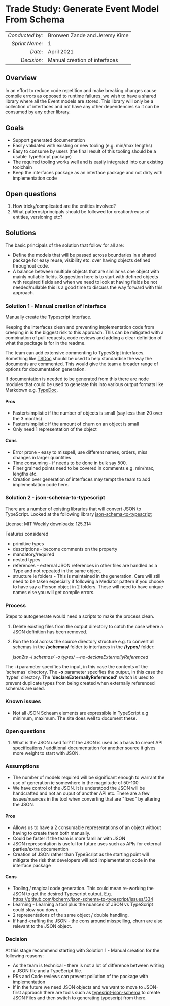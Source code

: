 # Trade Study: Generate Event Model From Schema

|                 |                               |
| --------------: | ----------------------------- |
| _Conducted by:_ | Bronwen Zande and Jeremy Kime |
|  _Sprint Name:_ | 1                             |
|         _Date:_ | April 2021                    |
|     _Decision:_ | Manual creation of interfaces |

## Overview

In an effort to reduce code repetition and make breaking changes cause compile
errors as opposed to runtime failures, we wish to have a shared library where
all the Event models are stored. This library will only be a collection of
interfaces and not have any other dependencies so it can be consumed by any
other library.

## Goals

- Support generated documentation
- Easily validated with existing or new tooling (e.g. min/max lengths)
- Easy to consume by users (the final result of this tooling should be a usable
  TypeScript package)
- The required tooling works well and is easily integrated into our existing
  toolchain
- Keep the interfaces package as an interface package and not dirty with
  implementation code

## Open questions

1. How tricky/complicated are the entities involved?
2. What patterns/principals should be followed for creation/reuse of entities,
   versioning etc?

## Solutions

The basic principals of the solution that follow for all are:

- Define the models that will be passed across boundaries in a shared package
  for easy reuse, visibility etc. over having objects defined throughout code.
- A balance between multiple objects that are similar vs one object with mainly
  nullable fields. Suggestion here is to start with defined objects with
  required fields and when we need to look at having fields be not
  needed/nullable this is a good time to discuss the way forward with this
  approach.

### Solution 1 - Manual creation of interface

Manually create the Typescript Interface.

Keeping the interfaces clean and preventing implementation code from creeping in
is the biggest risk to this approach. This can be mitigated with a combination
of pull requests, code reviews and adding a clear definition of what ths package
is for in the readme.

The team can add extensive commenting to TypesSript interfaces. Something like
[TSDoc](https://tsdoc.org/) should be used to help standardise the way the
documents are commented. This would give the team a broader range of options
for documentation generation.

If documentation is needed to be generated from this there are node modules that
could be used to generate this into various output formats like Markdown e.g.
[TypeDoc](https://github.com/TypeStrong/typedoc).

#### Pros

- Faster/simplistic if the number of objects is small (say less than 20 over the
  3 months)
- Faster/simplistic if the amount of churn on an object is small
- Only need 1 representation of the object

#### Cons

- Error prone - easy to misspell, use different names, orders, miss changes in
  larger quantities
- Time consuming - if needs to be done in bulk say 500.
- Finer grained points need to be covered in comments e.g. min/max, lengths etc.
- Creation over generation of interfaces may tempt the team to add
  implementation code here.

### Solution 2 - json-schema-to-typescript

There are a number of existing libraries that will convert JSON to TypeScript.
Looked at the following library
[json-schema-to-typescript](https://github.com/bcherny/json-schema-to-typescript#readme)

License: MIT Weekly downloads: 125,314

Features considered

- primitive types
- descriptions - become comments on the property
- mandatory/required
- nested types
- references - external JSON references in other files are handled as a Type
  and not repeated in the same object.
- structure ie folders - This is maintained in the generation. Care will still
  need to be taken especially if following a Mediator pattern if you choose to
  have say a Person object in 2 folders. These will need to have unique names
  else you will get compile errors.

### Process

Steps to autogenerate would need a scripts to make the process clean.

1. Delete existing files from the output directory to catch the case where a
   JSON definition has been removed.
2. Run the tool across the source directory structure e.g. to convert all
   schemas in the **/schemas/** folder to interfaces in the **/types/** folder:

   _json2ts -i schemas/ -o types/ --no-declareExternallyReferenced_

The **-i** parameter specifies the input, in this case the contents of the
'schemas' directory. The **-o** parameter specifies the output, in this case the
'types' directory. The **'declareExternallyReferenced'** switch is used to
prevent duplicate types from being created when externally referenced schemas
are used.

### Known issues

- Not all JSON Scheam elements are expressible in TypeScript e.g minimum,
  maximum. The site does well to document these.

### Open questions

1. What is the JSON used for? If the JSON is used as a basis to creaet API
   specifications / additional documentation for another source it gives more
   weight to start with JSON.

### Assumptions

- The number of models required will be significant enough to warrant the use of
  generation ie somewhere in the magnitude of 50-100
- We have control of the JSON. It is understood the JSON will be handcrafted and
  not an ouput of another API etc. There are a few issues/nuances in the tool
  when converting that are "fixed" by altering the JSON.

#### Pros

- Allows us to have a 2 consumable representations of an object without having
  to create them both manually.
- Could be faster if the team is more familiar with JSON
- JSON representation is useful for future uses such as APIs for external
  parties/extra documention
- Creation of JSON rather than TypeScript as the starting point will mitigate
  the risk that developers will add implementation code in the interface package

#### Cons

- Tooling / magical code generation. This could mean re-working the JSON to get
  the desired Typescript output. E.g.
  <https://github.com/bcherny/json-schema-to-typescript/issues/334>
- Learning - Learning a tool plus the nuances of JSON vs TypeScript could slow
  you down.
- 2 representations of the same object / double handling.
- If hand-crafting the JSON - the cons around misspelling, churn are also
  relevant to the JSON object.

### Decision

At this stage recommend starting with Solution 1 - Manual creation for the
following reasons:

- As the team is technical - there is not a lot of difference between writing a
  JSON file and a TypeScript file.
- PRs and Code reviews can prevent pollution of the package with implementation
- If in the future we need JSON objects and we want to move to JSON-first
  approach there are tools such as
  [typesript-json-schema](https://github.com/YousefED/typescript-json-schema) to
  create JSON Files and then swtich to generating typescript from there.
